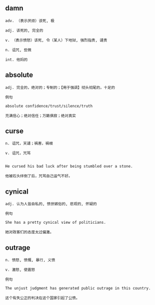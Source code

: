 ## damn
```
adv. （表示厌烦）该死, 极

adj. 该死的, 完全的

v. （表示愤怒）该死, 令（某人）下地狱, 强烈指责, 谴责

n. 诅咒, 些微

int. 他妈的
```
## absolute

```
adj. 完全的，绝对的；专制的；【用于强调】彻头彻尾的，十足的

例句

absolute confidence/trust/silence/truth

充满信心；绝对信任；万籁俱寂；绝对真实
```
## curse
```
n. 诅咒，天谴；祸害，祸根

v. 诅咒，咒骂


He cursed his bad luck after being stumbled over a stone.

他被石头绊倒了后，咒骂自己运气不好。
```
## cynical
```
adj. 认为人皆自私的, 愤世嫉俗的, 悲观的, 怀疑的

例句

She has a pretty cynical view of politicians.

她对政客们的态度太过偏激。
```
## outrage
```
n. 愤怒, 愤慨, 暴行, 义愤

v. 激怒, 使震怒

例句

The unjust judgment has generated public outrage in this country.

这个有失公正的判决在这个国家引起了公愤。
```